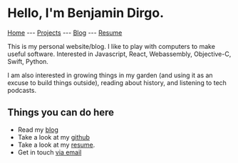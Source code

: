 
# Hello, I'm Benjamin Dirgo. 

[Home](http://bdirgo.com) --- [Projects](https://github.com/bdirgo) ---  [Blog](https://bendirgo.wordpress.com) --- [Resume](./Benjamin_Dirgo_Resume_2020.pdf)

This is my personal website/blog. I like to play with computers to make useful software. Interested in Javascript, React, Webassembly, Objective-C, Swift, Python. 

I am also interested in growing things in my garden (and using it as an excuse to build things outside), reading about history, and listening to tech podcasts.

## Things you can do here
- Read my [blog](https://bendirgo.wordpress.com)
- Take a look at my [github](https://github.com/bdirgo)
- Take a look at my [resume](./Benjamin_Dirgo_Resume_2020.pdf).
- Get in touch [via email](mailto:info@bdirgo.com)
